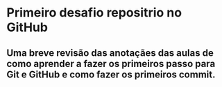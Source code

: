 # Primeiro desafio repositrio no GitHub


## Uma breve revisão das anotaçães das aulas de como aprender a fazer os primeiros passo para **Git e GitHub** e como fazer os primeiros commit.





